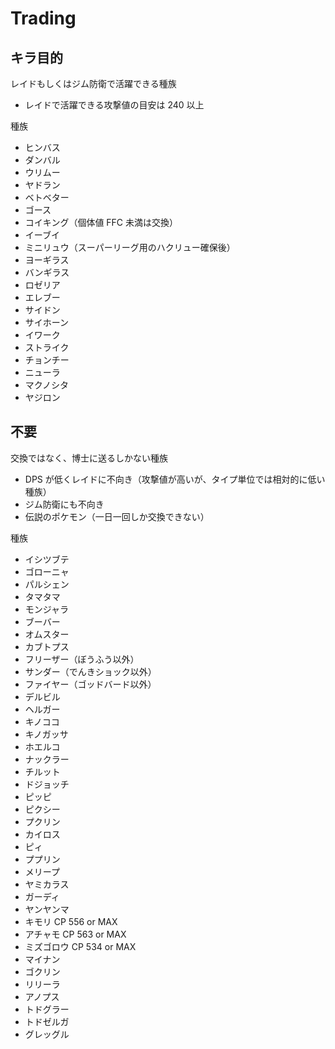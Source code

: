 # Trading

## キラ目的

レイドもしくはジム防衛で活躍できる種族

- レイドで活躍できる攻撃値の目安は 240 以上

種族

- ヒンバス
- ダンバル
- ウリムー
- ヤドラン
- ベトベター
- ゴース
- コイキング（個体値 FFC 未満は交換）
- イーブイ
- ミニリュウ（スーパーリーグ用のハクリュー確保後）
- ヨーギラス
- バンギラス
- ロゼリア
- エレブー
- サイドン
- サイホーン
- イワーク
- ストライク
- チョンチー
- ニューラ
- マクノシタ
- ヤジロン

## 不要

交換ではなく、博士に送るしかない種族

- DPS が低くレイドに不向き（攻撃値が高いが、タイプ単位では相対的に低い種族）
- ジム防衛にも不向き
- 伝説のポケモン（一日一回しか交換できない）

種族

- イシツブテ
- ゴローニャ
- パルシェン
- タマタマ
- モンジャラ
- ブーバー
- オムスター
- カブトプス
- フリーザー（ぼうふう以外）
- サンダー（でんきショック以外）
- ファイヤー（ゴッドバード以外）
- デルビル
- ヘルガー
- キノココ
- キノガッサ
- ホエルコ
- ナックラー
- チルット
- ドジョッチ
- ピッピ
- ピクシー
- プクリン
- カイロス
- ピィ
- ププリン
- メリープ
- ヤミカラス
- ガーディ
- ヤンヤンマ
- キモリ CP 556 or MAX
- アチャモ CP 563 or MAX
- ミズゴロウ CP 534 or MAX
- マイナン
- ゴクリン
- リリーラ
- アノプス
- トドグラー
- トドゼルガ
- グレッグル
